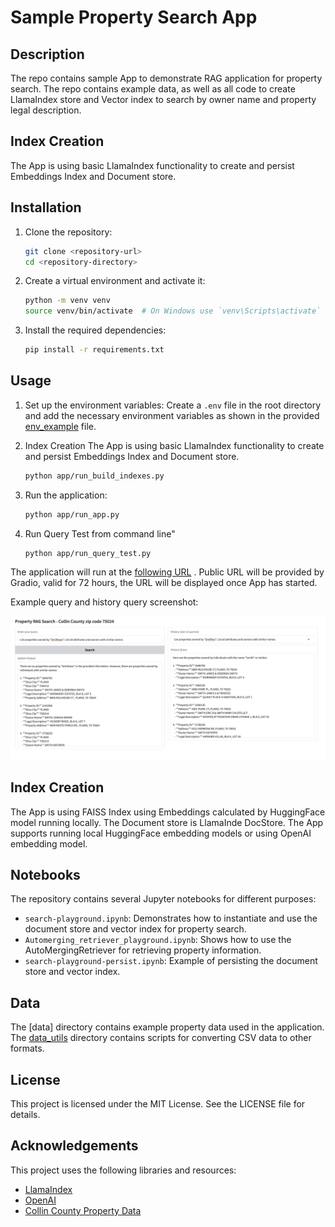 # Sample Property Search App

## Description
The repo contains sample App to demonstrate RAG application for property search.
The repo contains example data, as well as all code to create LlamaIndex store and Vector index to search by owner name and property legal description.

## Index Creation
The App is using basic LlamaIndex functionality to create and persist Embeddings Index and Document store.

## Installation

1. Clone the repository:
    ```sh
    git clone <repository-url>
    cd <repository-directory>
    ```

2. Create a virtual environment and activate it:
    ```sh
    python -m venv venv
    source venv/bin/activate  # On Windows use `venv\Scripts\activate`
    ```

3. Install the required dependencies:
    ```sh
    pip install -r requirements.txt
    ```

## Usage

1. Set up the environment variables:
    Create a `.env` file in the root directory and add the necessary environment variables as shown in the provided [env_example](env_example) file.

2. Index Creation
   The App is using basic LlamaIndex functionality to create and persist Embeddings Index and Document store.
    ```sh
    python app/run_build_indexes.py
    ```


3. Run the application:
    ```sh
    python app/run_app.py
    ```


4. Run Query Test from command line"
    ```sh
    python app/run_query_test.py
    ``` 


The application will run at the [following URL](http://127.0.0.1:7860) . Public URL will be provided by Gradio, valid for 72 hours, the URL will be displayed once App has started.

Example query and history query screenshot:

![App_screen_shot_1](./images/App_screen_shot_1.jpg)

## Index Creation
The App is using FAISS Index using Embeddings calculated by HuggingFace model running locally. The Document store is LlamaInde DocStore.
The App supports running local HuggingFace embedding models or using OpenAI embedding model. 


## Notebooks

The repository contains several Jupyter notebooks for different purposes:

- `search-playground.ipynb`: Demonstrates how to instantiate and use the document store and vector index for property search.
- `Automerging_retriever_playground.ipynb`: Shows how to use the AutoMergingRetriever for retrieving property information.
- `search-playground-persist.ipynb`: Example of persisting the document store and vector index.

## Data

The [data] directory contains example property data used in the application. The [data_utils](http://_vscodecontentref_/7) directory contains scripts for converting CSV data to other formats.

## License

This project is licensed under the MIT License. See the LICENSE file for details.

## Acknowledgements

This project uses the following libraries and resources:
- [LlamaIndex](https://github.com/jerryjliu/llama_index)
- [OpenAI](https://openai.com/)
- [Collin County Property Data](https://taxpublic.collincountytx.gov/search)
